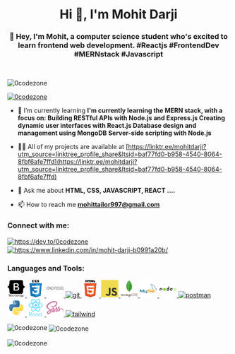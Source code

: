 <h1 align="center">Hi 👋, I'm Mohit Darji</h1>
<h3 align="center">👋 Hey, I'm Mohit, a computer science student who's excited to learn frontend web development. #Reactjs #FrontendDev #MERNstack #Javascript</h3>
<img src="https://user-images.githubusercontent.com/55389276/140866485-8fb1c876-9a8f-4d6a-98dc-08c4981eaf70.gif" alt="" width="400"/>
<p align="left"> <img src="https://komarev.com/ghpvc/?username=0codezone&label=Profile%20views&color=0e75b6&style=flat" alt="0codezone" /> </p>

<p align="left"> <a href="https://github.com/ryo-ma/github-profile-trophy"><img src="https://github-profile-trophy.vercel.app/?username=0codezone" alt="0codezone" /></a> </p>

- 🌱 I’m currently learning **I'm currently learning the MERN stack, with a focus on: Building RESTful APIs with Node.js and Express.js Creating dynamic user interfaces with React.js Database design and management using MongoDB Server-side scripting with Node.js**

- 👨‍💻 All of my projects are available at [https://linktr.ee/mohitdarji?utm_source=linktree_profile_share&ltsid=baf77fd0-b958-4540-8064-8fbf6afe7ffd](https://linktr.ee/mohitdarji?utm_source=linktree_profile_share&ltsid=baf77fd0-b958-4540-8064-8fbf6afe7ffd)

- 💬 Ask me about **HTML, CSS, JAVASCRIPT, REACT ....**

- 📫 How to reach me **mohittailor997@gmail.com**

<h3 align="left">Connect with me:</h3>
<p align="left">
<a href="https://dev.to/https://dev.to/0codezone" target="blank"><img align="center" src="https://raw.githubusercontent.com/rahuldkjain/github-profile-readme-generator/master/src/images/icons/Social/devto.svg" alt="https://dev.to/0codezone" height="30" width="40" /></a>
<a href="https://linkedin.com/in/https://www.linkedin.com/in/mohit-darji-b0991a20b/" target="blank"><img align="center" src="https://raw.githubusercontent.com/rahuldkjain/github-profile-readme-generator/master/src/images/icons/Social/linked-in-alt.svg" alt="https://www.linkedin.com/in/mohit-darji-b0991a20b/" height="30" width="40" /></a>
</p>

<h3 align="left">Languages and Tools:</h3>
<p align="left"> <a href="https://getbootstrap.com" target="_blank" rel="noreferrer"> <img src="https://raw.githubusercontent.com/devicons/devicon/master/icons/bootstrap/bootstrap-plain-wordmark.svg" alt="bootstrap" width="40" height="40"/> </a> <a href="https://www.w3schools.com/css/" target="_blank" rel="noreferrer"> <img src="https://raw.githubusercontent.com/devicons/devicon/master/icons/css3/css3-original-wordmark.svg" alt="css3" width="40" height="40"/> </a> <a href="https://expressjs.com" target="_blank" rel="noreferrer"> <img src="https://raw.githubusercontent.com/devicons/devicon/master/icons/express/express-original-wordmark.svg" alt="express" width="40" height="40"/> </a> <a href="https://git-scm.com/" target="_blank" rel="noreferrer"> <img src="https://www.vectorlogo.zone/logos/git-scm/git-scm-icon.svg" alt="git" width="40" height="40"/> </a> <a href="https://www.w3.org/html/" target="_blank" rel="noreferrer"> <img src="https://raw.githubusercontent.com/devicons/devicon/master/icons/html5/html5-original-wordmark.svg" alt="html5" width="40" height="40"/> </a> <a href="https://developer.mozilla.org/en-US/docs/Web/JavaScript" target="_blank" rel="noreferrer"> <img src="https://raw.githubusercontent.com/devicons/devicon/master/icons/javascript/javascript-original.svg" alt="javascript" width="40" height="40"/> </a> <a href="https://www.mongodb.com/" target="_blank" rel="noreferrer"> <img src="https://raw.githubusercontent.com/devicons/devicon/master/icons/mongodb/mongodb-original-wordmark.svg" alt="mongodb" width="40" height="40"/> </a> <a href="https://www.mysql.com/" target="_blank" rel="noreferrer"> <img src="https://raw.githubusercontent.com/devicons/devicon/master/icons/mysql/mysql-original-wordmark.svg" alt="mysql" width="40" height="40"/> </a> <a href="https://nodejs.org" target="_blank" rel="noreferrer"> <img src="https://raw.githubusercontent.com/devicons/devicon/master/icons/nodejs/nodejs-original-wordmark.svg" alt="nodejs" width="40" height="40"/> </a> <a href="https://postman.com" target="_blank" rel="noreferrer"> <img src="https://www.vectorlogo.zone/logos/getpostman/getpostman-icon.svg" alt="postman" width="40" height="40"/> </a> <a href="https://www.python.org" target="_blank" rel="noreferrer"> <img src="https://raw.githubusercontent.com/devicons/devicon/master/icons/python/python-original.svg" alt="python" width="40" height="40"/> </a> <a href="https://reactjs.org/" target="_blank" rel="noreferrer"> <img src="https://raw.githubusercontent.com/devicons/devicon/master/icons/react/react-original-wordmark.svg" alt="react" width="40" height="40"/> </a> <a href="https://sass-lang.com" target="_blank" rel="noreferrer"> <img src="https://raw.githubusercontent.com/devicons/devicon/master/icons/sass/sass-original.svg" alt="sass" width="40" height="40"/> </a> <a href="https://tailwindcss.com/" target="_blank" rel="noreferrer"> <img src="https://www.vectorlogo.zone/logos/tailwindcss/tailwindcss-icon.svg" alt="tailwind" width="40" height="40"/> </a> </p>

<p><img align="left" src="https://github-readme-stats.vercel.app/api/top-langs?username=0codezone&show_icons=true&locale=en&layout=compact" alt="0codezone" /></p>

<p>&nbsp;<img align="center" src="https://github-readme-stats.vercel.app/api?username=0codezone&show_icons=true&locale=en" alt="0codezone" /></p>

<p><img align="center" src="https://github-readme-streak-stats.herokuapp.com/?user=0codezone&" alt="0codezone" /></p>
